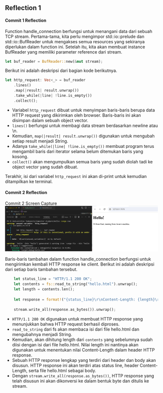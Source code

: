 ## Reflection 1

#### Commit 1 Reflection
Function handle_connection berfungsi untuk menangani data dari sebuah TCP stream. Pertama-tama, kita perlu mengimpor std::io::prelude dan std::io::BufReader untuk mengakses semua resources yang sekiranya diperlukan dalam function ini. Setelah itu, kita akan membuat instance BufReader yang memiliki parameter reference dari stream.
```rust
let buf_reader = BufReader::new(&mut stream);
```

Berikut ini adalah deskripsi dari bagian kode berikutnya.
```rust
let http_request: Vec<_> = buf_reader
    .lines()
    .map(|result| result.unwrap())
    .take_while(|line| !line.is_empty())
    .collect();
```
- Variabel `http_request` dibuat untuk menyimpan baris-baris berupa data HTTP request yang dikirimkan oleh browser. Baris-baris ini akan disimpan dalam sebuah object vector.
- `lines()` berfungsi untuk membagi data stream berdasarkan newline atau \n.
- Kemudian, `map(|result| result.unwrap())` digunakan untuk mengubah setiap result menjadi String. 
- Adanya `take_while(|line| !line.is_empty())` membuat program terus mengambil baris dari iterator selama belum ditemukan baris yang kosong.
- `collect()` akan mengumpulkan semua baris yang sudah diolah tadi ke object vector yang sudah dibuat.

Terakhir, isi dari variabel `http_request` ini akan di-print untuk kemudian ditampilkan ke terminal.

#### Commit 2 Reflection
Commit 2 Screen Capture
![Commit 2 screen capture](/assets/images/commit2.png)

Baris-baris tambahan dalam function handle_connection berfungsi untuk mengirimkan kembali HTTP response ke client. Berikut ini adalah deskripsi dari setiap baris tambahan tersebut.
```rust
    let status_line = "HTTP/1.1 200 OK";
    let contents = fs::read_to_string("hello.html").unwrap();
    let length = contents.len();

    let response = format!("{status_line}\r\nContent-Length: {length}\r\n\r\n{contents}");

    stream.write_all(response.as_bytes()).unwrap();
```
- `HTTP/1.1 200 OK` digunakan untuk membuat HTTP response yang menunjukkan bahwa HTTP request berhasil diproses.
- `read_to_string` dari fs akan membaca isi dari file hello.html dan mengubahnya menjadi String.
- Kemudian, akan dihitung length dari `contents` yang sebelumnya sudah diisi dengan isi dari file hello.html. Nilai length ini nantinya akan digunakan untuk menentukan nilai Content-Length dalam header HTTP response.
- Sebuah HTTP response lengkap yang terdiri dari header dan body akan disusun. HTTP response ini akan terdiri atas status line, header Content-Length, serta file hello.html sebagai body.
- Dengan `stream.write_all(response.as_bytes())`, HTTP response yang telah disusun ini akan dikonversi ke dalam bentuk byte dan ditulis ke stream.